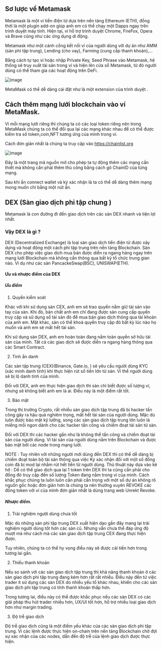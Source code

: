 ## Sơ lược về Metamask
Metamask là một ví tiền điện tử dựa trên nền tảng Ethereum (ETH), đồng thời là một plugin add-on giúp anh em có thể chạy một Dapps ngay trên trình duyệt máy tính. Hiện tại, ví hỗ trợ trình duyệt Chrome, FireFox, Opera và Brave cũng như các ứng dụng di động.

Metamask như một cánh cổng kết nối ví của người dùng với dự án như AMM (sàn phi tập trung), Lending (cho vay), Farming (cung cấp thanh khoản),… 

Bằng cách tự tạo ví hoặc nhập Private Key, Seed Phrase vào Metamask, hệ thống sẽ truy xuất tài sản trong ví và hiện lên cửa sổ Metamask, 
từ đó người dùng có thể tham gia các hoạt động trên DeFi.

![image](https://user-images.githubusercontent.com/74479681/202915061-6cad9b85-55c4-453f-bb3c-0623b3292c29.png)

MetaMask có thể dễ dàng cài đặt như là một extension của trình duyệt .

## Cách thêm mạng lưới blockchain vào ví MetaMask.

Vì mỗi mạng lưới riêng thì chúng ta có các loại token riêng nên trong MetaMask chúng ta có thể đổi qua lại các mạng khác nhau để có thể được kiểm tra số token,coin,NFT tương ứng của mình trong ví.

Cách đơn giản nhất là chúng ta truy cập vào https://chainlist.org

![image](https://user-images.githubusercontent.com/74479681/202917207-11f5c80d-d715-4812-b503-ab1d9fdef9e1.png)

Đây là một trang mã nguồn mở cho phép ta tự động thêm các mạng cần thiết mà không cần phải thêm thủ công bằng cách gõ ChainID của từng mạng.

Sau khi ấn connect wallet và ký xác nhận là ta có thể dễ dàng thêm mạng mong muốn chỉ bằng một nút ấn.

## DEX (Sàn giao dịch phi tập chung )
Metamask là con đường đi đến giao dịch trên các sàn DEX nhanh và tiện lợi nhất.
### Vậy DEX là gì ?
DEX (Decentralized Exchange) là loại sàn giao dịch tiền điện tử được xây dựng và hoạt động một cách phi tập trung trên nền tảng Blockchain. Sàn DEX cho phép việc giao dịch mua bán được diễn ra ngang hàng ngay trên mạng lưới Blockchain mà không cần thông qua bất kỳ tổ chức trung gian nào. Ví dụ như các sàn PancackeSwap(BSC), UNISWAP(ETH).

#### Ưu và nhược điểm của DEX
##### Ưu điểm
1. Quyền kiểm soát

Khác với khi sử dụng sàn CEX, anh em sẽ trao quyền nắm giữ tài sản vào tay của sàn. Khi đó, bản chất anh em chỉ đang được sàn cung cấp quyền truy cập và sử dụng số tài sản đó để mua bán giao dịch thông qua tài khoản của anh em. Mặt khác, sàn có thể khoá quyền truy cập đó bất kỳ lúc nào họ muốn và anh em sẽ mất hết tài sản.

Khi sử dụng sàn DEX, anh em hoàn toàn đang nắm toàn quyền sở hữu tài sản của mình. Tất cả các giao dịch sẽ được diễn ra ngang hàng thông qua các Smart Contract.

2. Tính ẩn danh

Các sàn tập trung (CEX)(Binance, Gate.io, ) sẽ yêu cầu người dùng KYC (xác minh danh tính) khi thực hiện rút số tiền lớn từ sàn. Vì thế người dùng sẽ bị lộ danh tính của mình.

Đối với DEX, anh em thực hiện giao dịch thì sàn chỉ biết được số lượng ví, nhưng sẽ không biết anh em là ai. Điều này là một điểm rất tốt.

3. Bảo mật

Trong thị trường Crypto, rất nhiều sàn giao dịch tập trung đã bị hacker tấn công gây ra hậu quả nghiêm trọng, mất hết tài sản của người dùng. Mặc dù luôn được bảo mật kỹ lưỡng, song các sàn giao dịch tập trung lớn luôn là miếng mồi ngon dành cho các hacker tấn công và chiếm đoạt tài sản từ sàn.

Đối với DEX thì các hacker gần như là không thể tấn công và chiếm đoạt tài sản của người dùng. Vì tài sản của người dùng nằm trên Blockchain và được bảo mật bởi các node trong mạng lưới.

NOTE : Tuy nhiên với những người mới dùng đến DEX thì có thể dễ dàng bị chiếm đoạt toàn bộ tài sản thông qua việc Ký xác nhận đối với một số đồng coin đã bị mod lại nhắm rút hết tiền từ người dùng. Thủ thuật này dựa vào kẽ hở : Dể có thể giao dịch qua lại 1 token trên DEX thì ta cũng cần phải cho đồng đó truy cập đến số lượng Token đang nằm trong ví của mình. Cách khắc phục chúng ta luôn luôn cần phải cẩn trọng với một số dự án không rõ nguồn gốc hoặc đơn giản hơn là chúng ta nên thường xuyên REVOKE các đồng token với ví của mình đơn giản nhất là dùng trang web Unrekt Revoke.
##### Nhược điểm.
1. Trải nghiệm người dùng chưa tốt

Mặc dù những sàn phi tập trung DEX xuất hiện dạo gần đây mang lại trải nghiệm người dùng tốt hơn các sàn cũ. Nhưng vẫn chưa thể đáp ứng độ mượt mà như cách mà các sàn giao dịch tập trung CEX đang thực hiện được.

Tuy nhiên, chúng ta có thể hy vọng điều này sẽ được cải tiến hơn trong tương lai gần.

2. Thiếu thanh khoản

Nếu so sánh với các sàn giao dịch tập trung thì khả năng thanh khoản ở các sàn giao dịch phi tập trung đang kém hơn rất rất nhiều. Điều này đến từ việc trader ít sử dụng các sàn DEX do nhiều yếu tố khác nhau, khiến cho các sàn giao dịch phi tập trung có tính thanh khoản thấp hơn.

Trong tương lai, điều này có thể được khắc phục nếu các sàn DEX có các giải pháp thu hút trader nhiều hơn, UX/UI tốt hơn, hỗ trợ nhiều loại giao dịch hơn như margin trading.

3. Độ trễ giao dịch

Độ trễ giao dịch cũng là một điểm yếu khác của các sàn giao dịch phi tập trung. Vì các lệnh được thực hiện on-chain trên nền tảng Blockchain chờ đợi sự xác nhận của các nodes, dẫn đến độ trễ của lệnh giao dịch được thực hiện.



